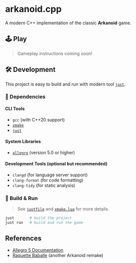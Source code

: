 # arkanoid.cpp

A modern C++ implementation of the classic **Arkanoid** game.

## 🕹️ Play

> Gameplay instructions coming soon!

## 🛠️ Development

This project is easy to build and run with modern tool [`just`](https://github.com/casey/just).

### 🔧 Dependencies

#### CLI Tools

* `gcc` (with C++20 support)
* [`xmake`](https://xmake.io)
* [`just`](https://github.com/casey/just)

#### System Libraries

* [`allegro`](https://github.com/liballeg/allegro5) (version 5.0 or higher)

#### Development Tools (optional but recommended)

* `clangd` (for language server support)
* `clang-format` (for code formatting)
* `clang-tidy` (for static analysis)

### 🚀 Build & Run

> See [`justfile`](./justfile) and [`xmake.lua`](./xmake.lua) for more details.

```bash
just       # build the project
just run   # build and run the game
```


## References

- [Allegro 5 Documentation](https://liballeg.org/a5docs/5.2.10/index.html)
- [Raquette Baballe](https://github.com/LuxySs-Evr5/RaquetteBaballe) (another Arkanoid remake)

